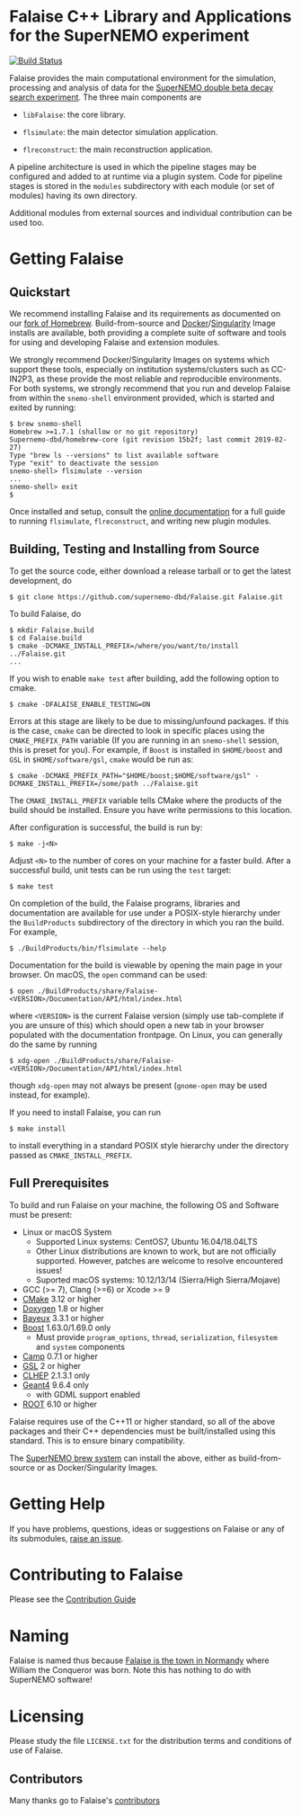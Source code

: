 # Falaise C++ Library and Applications for the SuperNEMO experiment

[![Build Status](https://travis-ci.org/SuperNEMO-DBD/Falaise.svg?branch=develop)](https://travis-ci.org/SuperNEMO-DBD/Falaise)

Falaise provides the main computational environment for the simulation,
processing and analysis of data for the [SuperNEMO double beta decay search
experiment](http://nemo.in2p3.fr). The three main components are

- `libFalaise`: the core library.

- `flsimulate`: the main detector simulation application.

- `flreconstruct`: the main reconstruction application.

A pipeline architecture is used in which the pipeline stages
may be configured and added to at runtime via a plugin system.
Code for pipeline stages is stored in the ``modules`` subdirectory
with each module (or set of modules) having its own directory.

Additional modules from external sources and individual contribution
can be used too.

# Getting Falaise
## Quickstart
We recommend installing Falaise and its requirements as documented on our [fork of Homebrew](https://github.com/SuperNEMO-DBD/brew).
Build-from-source and [Docker](https://www.docker.com)/[Singularity](https://www.sylabs.io/singularity/)
Image installs are available, both providing a complete suite of software and tools for using and developing Falaise and extension modules.

We strongly recommend Docker/Singularity Images on systems which support these tools,
especially on institution systems/clusters such as CC-IN2P3, as these provide the most
reliable and reproducible environments. For both systems, we strongly recommend that you
run and develop Falaise from within the `snemo-shell` environment provided, which is started and exited by running:

```console
$ brew snemo-shell
Homebrew >=1.7.1 (shallow or no git repository)
Supernemo-dbd/homebrew-core (git revision 15b2f; last commit 2019-02-27)
Type "brew ls --versions" to list available software
Type "exit" to deactivate the session
snemo-shell> flsimulate --version
...
snemo-shell> exit
$
```

Once installed and setup, consult the [online documentation](https://supernemo-dbd.github.io/Falaise)
for a full guide to running `flsimulate`, `flreconstruct`, and writing new plugin modules.


## Building, Testing and Installing from Source
To get the source code, either download a release tarball or to get the latest development,
do

```
$ git clone https://github.com/supernemo-dbd/Falaise.git Falaise.git
```

To build Falaise, do

```
$ mkdir Falaise.build
$ cd Falaise.build
$ cmake -DCMAKE_INSTALL_PREFIX=/where/you/want/to/install ../Falaise.git
...
```

If you wish to enable `make test` after building, add the following option to cmake.

```
$ cmake -DFALAISE_ENABLE_TESTING=ON
```

Errors at this stage are likely to be due to missing/unfound packages. If this is the
case, `cmake` can be directed to look in specific places using the `CMAKE_PREFIX_PATH`
variable (If you are running in an `snemo-shell` session, this is preset for you).
For example, if `Boost` is installed in `$HOME/boost` and `GSL` in `$HOME/software/gsl`,
`cmake` would be run as:

```
$ cmake -DCMAKE_PREFIX_PATH="$HOME/boost;$HOME/software/gsl" -DCMAKE_INSTALL_PREFIX=/some/path ../Falaise.git
```

The `CMAKE_INSTALL_PREFIX` variable tells CMake where the products of the build
should be installed. Ensure you have write permissions to this location.

After configuration is successful, the build is run by:

```
$ make -j<N>
```

Adjust `<N>` to the number of cores on your machine for a faster build. After a
successful build, unit tests can be run using the `test` target:

```
$ make test
```

On completion of the build, the Falaise programs, libraries and documentation are available
for use under a POSIX-style hierarchy under the `BuildProducts` subdirectory of
the directory in which you ran the build. For example,

```
$ ./BuildProducts/bin/flsimulate --help
```

Documentation for the build is viewable by opening the main page in your browser.
On macOS, the `open` command can be used:

```
$ open ./BuildProducts/share/Falaise-<VERSION>/Documentation/API/html/index.html
```

where ``<VERSION>`` is the current Falaise version (simply use tab-complete
if you are unsure of this)
which should open a new tab in your browser populated with the documentation
frontpage. On Linux, you can generally do the same by running

```
$ xdg-open ./BuildProducts/share/Falaise-<VERSION>/Documentation/API/html/index.html
```

though ``xdg-open`` may not always be present (``gnome-open`` may be used
instead, for example).

If you need to install Falaise, you can run

```
$ make install
```

to install everything in a standard POSIX style hierarchy under the directory
passed as ``CMAKE_INSTALL_PREFIX``.


## Full Prerequisites
To build and run Falaise on your machine, the following OS and Software must be
present:

- Linux or macOS System
  - Supported Linux systems: CentOS7, Ubuntu 16.04/18.04LTS
  - Other Linux distributions are known to work, but are not
    officially supported. However, patches are welcome to resolve encountered issues!
  - Suported macOS systems: 10.12/13/14 (Sierra/High Sierra/Mojave)
- GCC (>= 7), Clang (>=6) or Xcode >= 9
- [CMake](https://cmake.org) 3.12 or higher
- [Doxygen](http://www.doxygen.org) 1.8 or higher
- [Bayeux](https://github.com/SuperNEMO-DBD/Bayeux) 3.3.1 or higher
- [Boost](https:/boost.org) 1.63.0/1.69.0 only
  - Must provide `program_options`, `thread`, `serialization`, `filesystem` and `system` components
- [Camp](https://github.com/tegesoft/camp) 0.7.1 or higher
- [GSL](http://www.gnu.org/s/gsl) 2 or higher
- [CLHEP](http://proj-clhep.web.cern.ch) 2.1.3.1 only
- [Geant4](http://geant4.cern.ch) 9.6.4 only
   - with GDML support enabled
- [ROOT](http://root.cern.ch) 6.10 or higher

Falaise requires use of the C++11 or higher standard, so all of the above packages
and their C++ dependencies must be built/installed using this standard. This is
to ensure binary compatibility.

The [SuperNEMO brew system](https://github.com/SuperNEMO-DBD/brew) can install the
above, either as build-from-source or as Docker/Singularity Images.


# Getting Help

If you have problems, questions, ideas or suggestions on Falaise or
any of its submodules, [raise an issue](https://supernemo-dbd.github.io/Falaise/issues).

# Contributing to Falaise

Please see the [Contribution Guide](https://github.com/SuperNEMO-DBD/Falaise/blob/develop/CONTRIBUTING.md#)


# Naming
Falaise is named thus because [Falaise is the town in Normandy](http://en.wikipedia.org/wiki/Falaise,_Calvados) where William
the Conqueror was born. Note this has nothing to do with SuperNEMO software!

# Licensing
Please study the file ``LICENSE.txt`` for the distribution terms and
conditions of use of Falaise.



## Contributors

Many thanks go to Falaise's [contributors](https://github.com/SuperNEMO-DBD/Falaise/graphs/contributors)
